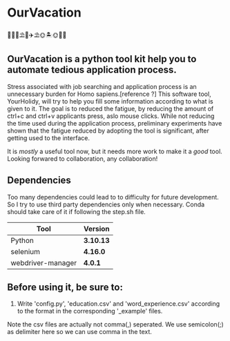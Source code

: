 # OurVacation

🌴🍹🍉⛱️🥥✈️⛱️🌞🏝️🌞🤩🥳
## OurVacation is a python tool kit help you to automate tedious application process.

Stress associated with job searching and application process is an unnecessary burden for Homo sapiens.[reference ?] This software tool, YourHolidy, will try to help you fill some information according to what is given to it. The goal is to reduced the fatigue, by reducing the amount of ctrl+c and ctrl+v applicants press, aslo mouse clicks. While not reducing the time used during the application process, preliminary experiments have shown that the fatigue reduced by adopting the tool is significant, after getting used to the interface. 

It is *mostly* a useful tool now, but it needs more work to make it a *good* tool. Looking forwared to collaboration, any collaboration!

## Dependencies

Too many dependencies could lead to to difficulty for future development. So I try to use third party dependencies only when necessary. Conda should take care of it if following the step.sh file.

| Tool    | Version     |
| ------- | ----------- |
|Python   | **3.10.13**   |
|selenium    | **4.16.0**   |
|webdriver-manager| **4.0.1**|

## Before using it, be sure to:
1. Write 'config.py', 'education.csv' and 'word_experience.csv' according to the format in the corresponding '_example' files.

Note the csv files are actually not comma(,) seperated. We use semicolon(;) as delimiter here so we can use comma in the text.
